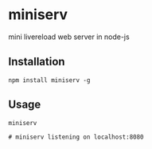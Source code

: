 # miniserv
mini livereload web server in node-js


## Installation

```shell
npm install miniserv -g
```

## Usage

```shell
miniserv

# miniserv listening on localhost:8080
```
